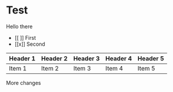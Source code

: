 # Test

Hello there

- [[ ]] First
- [[x]] Second

| Header 1   | Header 2   | Header 3   | Header 4   | Header 5   |
| :--------- | :--------- | :--------- | :--------- | :--------- |
| Item 1     | Item 2     | Item 3     | Item 4     | Item 5     |

More changes